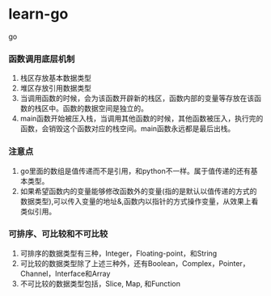 # learn-go
go


### 函数调用底层机制
1. 栈区存放基本数据类型
2. 堆区存放引用数据类型
3. 当调用函数的时候，会为该函数开辟新的栈区，函数内部的变量等存放在该函数的栈区中。函数的数据空间是独立的。
4. main函数开始被压入栈，当调用其他函数的时候，其他函数被压入，执行完的函数，会销毁这个函数对应的栈空间。main函数永远都是最后出栈。

### 注意点
1. go里面的数组是值传递而不是引用，和python不一样。属于值传递的还有基本类型。
2. 如果希望函数内的变量能够修改函数外的变量(指的是默认以值传递的方式的数据类型),可以传入变量的地址&,函数内以指针的方式操作变量，从效果上看类似引用。

### 可排序、可比较和不可比较
1. 可排序的数据类型有三种，Integer，Floating-point，和String
2. 可比较的数据类型除了上述三种外，还有Boolean，Complex，Pointer，Channel，Interface和Array
3. 不可比较的数据类型包括，Slice, Map, 和Function